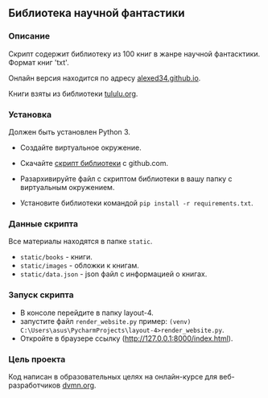 ## Библиотека научной фантастики

### Описание

Скрипт содержит библиотеку из 100 книг в жанре научной фантасктики. Формат книг 'txt'.

Онлайн версия находится по адресу [alexed34.github.io](https://alexed34.github.io/pages/index1.html).

Книги взяты из библиотеки [tululu.org](http://tululu.org/).

### Установка

Должен быть установлен Python 3.

* Создайте виртуальное окружение. 
    
* Скачайте [скрипт библиотеки](https://github.com/alexed34/devman-api-3/archive/master.zip) c github.com.

* Разархивируйте файл с скриптом библиотеки в вашу папку c виртуальным окружением.

* Установите библиотеки командой `pip install -r requirements.txt`.

### Данные скрипта

Все материалы находятся в папке `static`.
* `static/books` - книги.
* `static/images` - обложки к  книгам.
* `static/data.json` - json файл с информацией о книгах.

### Запуск скрипта

* В консоле перейдите в папку layout-4.
* запустите файл `render_website.py` пример: `(venv) C:\Users\asus\PycharmProjects\layout-4>render_website.py`.
* Откройте в браузере ссылку (http://127.0.0.1:8000/index.html).

### Цель проекта

Код написан в образовательных целях на онлайн-курсе для веб-разработчиков [dvmn.org](https://dvmn.org/).



